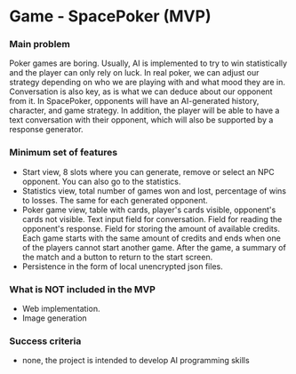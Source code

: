 # Game - SpacePoker (MVP)

### Main problem
Poker games are boring. Usually, AI is implemented to try to win statistically and the player can only rely on luck. In real poker, we can adjust our strategy depending on who we are playing with and what mood they are in. Conversation is also key, as is what we can deduce about our opponent from it. In SpacePoker, opponents will have an AI-generated history, character, and game strategy. In addition, the player will be able to have a text conversation with their opponent, which will also be supported by a response generator.

### Minimum set of features
- Start view, 8 slots where you can generate, remove or select an NPC opponent. You can also go to the statistics.
- Statistics view, total number of games won and lost, percentage of wins to losses. The same for each generated opponent.
- Poker game view, table with cards, player's cards visible, opponent's cards not visible. Text input field for conversation. Field for reading the opponent's response. Field for storing the amount of available credits. Each game starts with the same amount of credits and ends when one of the players cannot start another game. After the game, a summary of the match and a button to return to the start screen.
- Persistence in the form of local unencrypted json files.

### What is NOT included in the MVP
- Web implementation.
- Image generation

### Success criteria
- none, the project is intended to develop AI programming skills